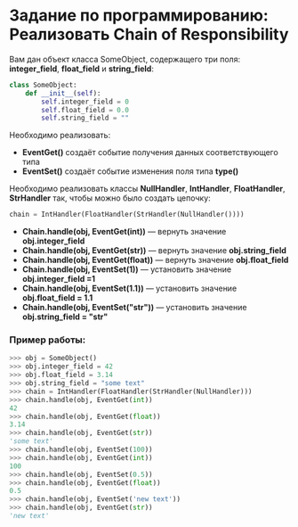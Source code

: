# Задание по программированию: Реализовать Chain of Responsibility

Вам дан объект класса SomeObject, содержащего три поля: __integer_field__, __float_field__ и __string_field__:

```python
class SomeObject:
    def __init__(self):
        self.integer_field = 0
        self.float_field = 0.0
        self.string_field = ""
```

Необходимо реализовать:

* __EventGet(<type>)__ создаёт событие получения данных соответствующего типа
* __EventSet(<value>)__ создаёт событие изменения поля типа __type(<value>)__

Необходимо реализовать классы __NullHandler__, __IntHandler__, __FloatHandler__, __StrHandler__ так, чтобы можно было создать цепочку:

```python
chain = IntHandler(FloatHandler(StrHandler(NullHandler())))
```

* __Chain.handle(obj, EventGet(int))__ — вернуть значение __obj.integer_field__
* __Chain.handle(obj, EventGet(str))__ — вернуть значение __obj.string_field__
* __Chain.handle(obj, EventGet(float))__ — вернуть значение __obj.float_field__
* __Chain.handle(obj, EventSet(1))__ — установить значение __obj.integer_field =1__
* __Chain.handle(obj, EventSet(1.1))__ — установить значение __obj.float_field = 1.1__
* __Chain.handle(obj, EventSet("str"))__ — установить значение __obj.string_field = "str"__

### Пример работы:

```python
>>> obj = SomeObject()
>>> obj.integer_field = 42
>>> obj.float_field = 3.14
>>> obj.string_field = "some text"
>>> chain = IntHandler(FloatHandler(StrHandler(NullHandler)))
>>> chain.handle(obj, EventGet(int))
42
>>> chain.handle(obj, EventGet(float))
3.14
>>> chain.handle(obj, EventGet(str))
'some text'
>>> chain.handle(obj, EventSet(100))
>>> chain.handle(obj, EventGet(int))
100
>>> chain.handle(obj, EventSet(0.5))
>>> chain.handle(obj, EventGet(float))
0.5
>>> chain.handle(obj, EventSet('new text'))
>>> chain.handle(obj, EventGet(str))
'new text'
```
